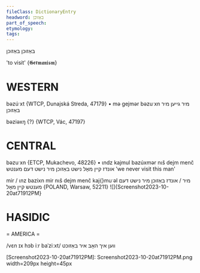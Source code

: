 ```yaml
---
fileClass: DictionaryEntry
headword: באַזוכן
part_of_speech: 
etymology: 
tags: 
---
```

באַזוכן
באַזוכן

'to visit' {𝕲𝖊𝖗𝖒𝖆𝖓𝖎𝖘𝖒}

WESTERN
========

bəzúˑxt {WTCP, Dunajská Streda, 47179}
	•	mə gejmər bəzuˑxn מיר גייען מיר באַזוכן

bəziəxŋ {?} {WTCP, Vác, 47197}

CENTRAL
========

bəzuˑxn {ETCP, Mukachevo, 48226}
	•	ɩndz kajmul bazúxmər nɩš dejm menč אונדז קיין מאָל נישט באַזוכן מיר נישט דעם מענטש 'we never visit this man'

mir / ɩnz bazixn mir nɩš dejm menč kaj{}muˑəl מיר / אונדז באַזוכן מיר נישט דעם מענטש קיין מאָל {POLAND, Warsaw, 52211}
![]{Screenshot2023-10-20at71912PM}

HASIDIC
=======
= AMERICA = 

/vɛn ɪx hɔb iːr baˈziːxt/ ווען איך האָב איר באַזוכט


[Screenshot2023-10-20at71912PM]: Screenshot2023-10-20at71912PM.png width=209px height=45px